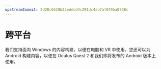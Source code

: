 ```yaml
---
upstreamCommit: 2d28c6620b23edebd4c291dc4ab7af049ba0758c
---
```


# 跨平台

我们支持面向 Windows 的内容构建，以便在电脑和 VR 中使用。您还可以为 Android 构建内容，以便在 Oculus Quest 2 和我们即将发布的 Android 版本上使用。
